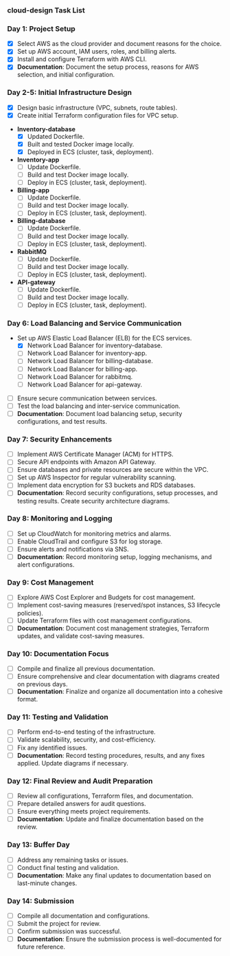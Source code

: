### cloud-design Task List

### Day 1: Project Setup
- [x] Select AWS as the cloud provider and document reasons for the choice.
- [x] Set up AWS account, IAM users, roles, and billing alerts.
- [x] Install and configure Terraform with AWS CLI.
- [x] **Documentation**: Document the setup process, reasons for AWS selection, and initial configuration.

### Day 2-5: Initial Infrastructure Design
- [x] Design basic infrastructure (VPC, subnets, route tables).
- [x] Create initial Terraform configuration files for VPC setup.

- **Inventory-database**
  - [x] Updated Dockerfile.
  - [x] Built and tested Docker image locally.
  - [x] Deployed in ECS (cluster, task, deployment).

- **Inventory-app**
  - [ ] Update Dockerfile.
  - [ ] Build and test Docker image locally.
  - [ ] Deploy in ECS (cluster, task, deployment).

- **Billing-app**
  - [ ] Update Dockerfile.
  - [ ] Build and test Docker image locally.
  - [ ] Deploy in ECS (cluster, task, deployment).

- **Billing-database**
  - [ ] Update Dockerfile.
  - [ ] Build and test Docker image locally.
  - [ ] Deploy in ECS (cluster, task, deployment).

- **RabbitMQ**
  - [ ] Update Dockerfile.
  - [ ] Build and test Docker image locally.
  - [ ] Deploy in ECS (cluster, task, deployment).

- **API-gateway**
  - [ ] Update Dockerfile.
  - [ ] Build and test Docker image locally.
  - [ ] Deploy in ECS (cluster, task, deployment).

### Day 6: Load Balancing and Service Communication
- Set up AWS Elastic Load Balancer (ELB) for the ECS services.
  - [X] Network Load Balancer for inventory-database.
  - [ ] Network Load Balancer for inventory-app.
  - [ ] Network Load Balancer for billing-database.
  - [ ] Network Load Balancer for billing-app.
  - [ ] Network Load Balancer for rabbitmq.
  - [ ] Network Load Balancer for api-gateway.

- [ ] Ensure secure communication between services.
- [ ] Test the load balancing and inter-service communication.
- [ ] **Documentation**: Document load balancing setup, security configurations, and test results.

### Day 7: Security Enhancements
- [ ] Implement AWS Certificate Manager (ACM) for HTTPS.
- [ ] Secure API endpoints with Amazon API Gateway.
- [ ] Ensure databases and private resources are secure within the VPC.
- [ ] Set up AWS Inspector for regular vulnerability scanning.
- [ ] Implement data encryption for S3 buckets and RDS databases.
- [ ] **Documentation**: Record security configurations, setup processes, and testing results. Create security architecture diagrams.

### Day 8: Monitoring and Logging
- [ ] Set up CloudWatch for monitoring metrics and alarms.
- [ ] Enable CloudTrail and configure S3 for log storage.
- [ ] Ensure alerts and notifications via SNS.
- [ ] **Documentation**: Record monitoring setup, logging mechanisms, and alert configurations.

### Day 9: Cost Management
- [ ] Explore AWS Cost Explorer and Budgets for cost management.
- [ ] Implement cost-saving measures (reserved/spot instances, S3 lifecycle policies).
- [ ] Update Terraform files with cost management configurations.
- [ ] **Documentation**: Document cost management strategies, Terraform updates, and validate cost-saving measures.

### Day 10: Documentation Focus
- [ ] Compile and finalize all previous documentation.
- [ ] Ensure comprehensive and clear documentation with diagrams created on previous days.
- [ ] **Documentation**: Finalize and organize all documentation into a cohesive format.

### Day 11: Testing and Validation
- [ ] Perform end-to-end testing of the infrastructure.
- [ ] Validate scalability, security, and cost-efficiency.
- [ ] Fix any identified issues.
- [ ] **Documentation**: Record testing procedures, results, and any fixes applied. Update diagrams if necessary.

### Day 12: Final Review and Audit Preparation
- [ ] Review all configurations, Terraform files, and documentation.
- [ ] Prepare detailed answers for audit questions.
- [ ] Ensure everything meets project requirements.
- [ ] **Documentation**: Update and finalize documentation based on the review.

### Day 13: Buffer Day
- [ ] Address any remaining tasks or issues.
- [ ] Conduct final testing and validation.
- [ ] **Documentation**: Make any final updates to documentation based on last-minute changes.

### Day 14: Submission
- [ ] Compile all documentation and configurations.
- [ ] Submit the project for review.
- [ ] Confirm submission was successful.
- [ ] **Documentation**: Ensure the submission process is well-documented for future reference.